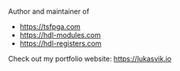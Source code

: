 Author and maintainer of

* https://tsfpga.com
* https://hdl-modules.com
* https://hdl-registers.com

Check out my portfolio website: https://lukasvik.io
